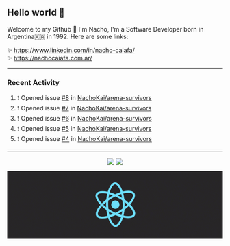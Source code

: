 ## Hello world 👋  
Welcome to my Github 🧙‍ I'm Nacho, I'm a Software Developer born in Argentina🇦🇷 in 1992. Here are some links:  
  
✨ https://www.linkedin.com/in/nacho-caiafa/  
✨ https://nachocaiafa.com.ar/  

---

### Recent Activity

<!--START_SECTION:activity-->
1. ❗ Opened issue [#8](https://github.com/NachoKai/arena-survivors/issues/8) in [NachoKai/arena-survivors](https://github.com/NachoKai/arena-survivors)
2. ❗ Opened issue [#7](https://github.com/NachoKai/arena-survivors/issues/7) in [NachoKai/arena-survivors](https://github.com/NachoKai/arena-survivors)
3. ❗ Opened issue [#6](https://github.com/NachoKai/arena-survivors/issues/6) in [NachoKai/arena-survivors](https://github.com/NachoKai/arena-survivors)
4. ❗ Opened issue [#5](https://github.com/NachoKai/arena-survivors/issues/5) in [NachoKai/arena-survivors](https://github.com/NachoKai/arena-survivors)
5. ❗ Opened issue [#4](https://github.com/NachoKai/arena-survivors/issues/4) in [NachoKai/arena-survivors](https://github.com/NachoKai/arena-survivors)
<!--END_SECTION:activity-->

---

<p align="center">
    <img align='center' src="https://github-readme-stats.vercel.app/api?username=NachoKai&theme=react&hide_border=true&include_all_commits=false&count_private=true" />
    <img align="center" src="https://github-readme-stats.vercel.app/api/top-langs?username=NachoKai&langs_count=10&show_icons=true&locale=en&layout=compact&theme=react&hide_border=true" />
   <!-- <img align='center' src="https://github-readme-streak-stats.herokuapp.com/?user=NachoKai&theme=react&hide_border=true" /> -->
</p>

<p align="center">
    <img align='center' src='https://raw.githubusercontent.com/NachoKai/NachoKai/master/x3x5w638kkixi9s3h3vw.gif' >
</p>
